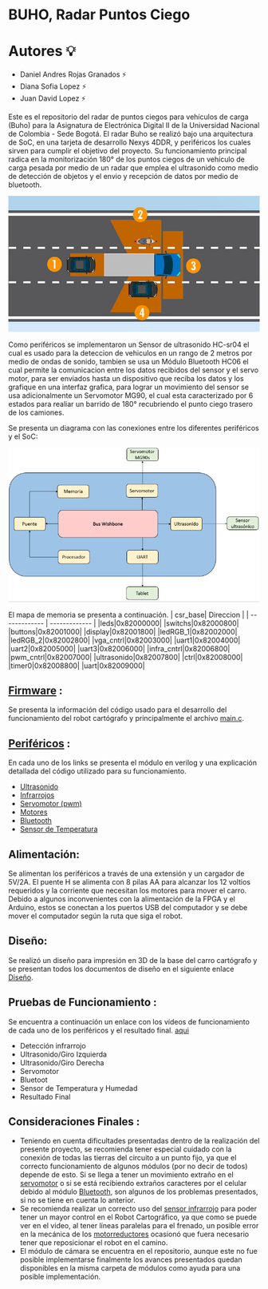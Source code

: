 # BUHO, Radar Puntos Ciego

# Autores 💡

* Daniel Andres Rojas Granados ⚡
* Diana Sofia Lopez ⚡
* Juan David Lopez ⚡


Este es el repositorio del radar de puntos ciegos para vehículos de carga (Buho) para la Asignatura de Electrónica Digital II de la Universidad Nacional de Colombia -  Sede Bogotá. El radar Buho se realizó bajo una arquitectura de SoC, en una tarjeta de desarrollo Nexys 4DDR, y periféricos los cuales sirven para cumplir el objetivo del proyecto. Su funcionamiento principal radica en la monitorización 180° de los puntos ciegos de un vehículo de carga pesada por medio de un radar que emplea el ultrasonido como medio de detección de objetos y el envio y recepción de datos por medio de bluetooth.

![Screenshot](/Graficos/ciegos.jpg)

Como periféricos se implementaron un Sensor de ultrasonido HC-sr04 el cual es usado para la deteccion de vehiculos en un rango de 2 metros por medio de ondas de sonido, tambien se usa un Módulo Bluetooth HC06 el cual permite la comunicacion entre los datos recibidos del sensor y el servo motor, para ser enviados hasta un dispositivo que reciba los datos y los grafique en una interfaz grafica, para lograr un movimiento del sensor se usa adicionalmente un Servomotor MG90, el cual esta caracterizado por 6 estados para realiar un barrido de 180° recubriendo el punto ciego trasero de los camiones.

Se presenta un diagrama con las conexiones entre los diferentes periféricos y el SoC:

![Screenshot](/Graficos/SoC.png)

El mapa de memoria se presenta a continuación.
| csr_base| Direccion |
| ------------- | ------------- |
|leds|0x82000000|
|switchs|0x82000800|
|buttons|0x82001000|
|display|0x82001800|
|ledRGB_1|0x82002000|
|ledRGB_2|0x82002800|
|vga_cntrl|0x82003000|
|uart1|0x82004000|
|uart2|0x82005000|
|uart3|0x82006000|
|infra_cntrl|0x82006800|
|pwm_cntrl|0x82007000|
|ultrasonido|0x82007800|
|ctrl|0x82008000|
|timer0|0x82008800|
|uart|0x82009000|

## [Firmware](/firmware/) :
Se presenta la información del código usado para el desarrollo del funcionamiento del robot cartógrafo y principalmente el archivo [main.c](/firmware/main.c). 

## [Periféricos](/module) :
En cada uno de los links se presenta el módulo en verilog y una explicación detallada del código utilizado para su funcionamiento.

- [Ultrasonido](/module/verilog/Ultrasonido/)
- [Infrarrojos](/module/verilog/Infrarrojo/)
- [Servomotor (pwm)](/module/verilog/PWM)
- [Motores](/Arduino/Motores)
- [Bluetooth](/Arduino/Bluetooth)
- [Sensor de Temperatura](/Arduino/SensorTemperatura)

## Alimentación:
Se alimentan los periféricos a través de una extensión y un cargador de 5V/2A. El puente H se alimenta con 8 pilas AA para alcanzar los 12 voltios requeridos y la corriente que necesitan los motores para mover el carro. Debido a algunos inconvenientes con la alimentación de la FPGA y el Arduino, estos se conectan a los puertos USB del computador y se debe mover el computador según la ruta que siga el robot.

## Diseño:
Se realizó un diseño para impresión en 3D de la base del carro cartógrafo y se presentan todos los documentos de diseño en el siguiente enlace [Diseño](/Diseño).

## Pruebas de Funcionamiento :
Se encuentra a continuación un enlace con los vídeos de funcionamiento de cada uno de los periféricos y el resultado final. [aqui](https://drive.google.com/drive/folders/112-6SYxrrSyqni91OqtPZYYySc63U7gP?usp=sharing)

- Detección infrarrojo
- Ultrasonido/Giro Izquierda
- Ultrasonido/Giro Derecha
- Servomotor
- Bluetoot
- Sensor de Temperatura y Humedad
- Resultado Final

## Consideraciones Finales :

- Teniendo en cuenta dificultades presentadas dentro de la realización del presente proyecto, se recomienda tener especial cuidado con la conexión de todas las tierras del circuito a un punto fijo, ya que el correcto funcionamiento de algunos módulos (por no decir de todos) depende de esto. Si se llega a tener un movimiento extraño en el [servomotor](/module/verilog/PWM) o si se está recibiendo extraños caracteres por el celular debido al módulo [Bluetooth](/Arduino/Bluetooth), son algunos de los problemas presentados, si no se tiene en cuenta lo anterior.
- Se recomienda realizar un correcto uso del [sensor infrarrojo](/module/verilog/Infrarrojo/) para poder tener un mayor control en el Robot Cartográfico, ya que como se puede ver en el video, al tener líneas paralelas para el frenado, un posible error en la mecánica de los [motorreductores](/Arduino/Motores) ocasionó que fuera necesario tener que reposicionar el robot en el camino.
- El módulo de cámara se encuentra en el repositorio, aunque este no fue posible implementarse finalmente los avances presentados quedan disponibles en la misma carpeta de módulos como ayuda para una posible implementación.
